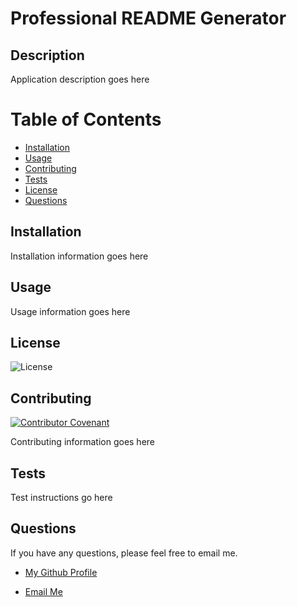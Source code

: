 
# Professional README Generator


## Description

Application description goes here


# Table of Contents 
- [Installation](#installation)
- [Usage](#usage)
- [Contributing](#contributions)
- [Tests](#tests)
- [License](#license)
- [Questions](#questions)

## Installation

Installation information goes here


## Usage

Usage information goes here


## License

![License](https://img.shields.io/badge/License-GPLv3-brightgreen.svg "License Badge")



## Contributing

[![Contributor Covenant](https://img.shields.io/badge/Contributor%20Covenant-v2.0%20adopted-ff69b4.svg)](CODE_OF_CONDUCT.md)

Contributing information goes here


## Tests

Test instructions go here


## Questions

If you have any questions, please feel free to email me.
- [My Github Profile](https://github.com/githublink.com)

- [Email Me](idakrause@gmail.com)

  